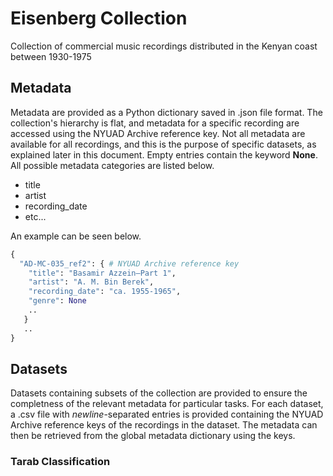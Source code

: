 # Eisenberg Collection
Collection of commercial music recordings distributed in the Kenyan coast between 1930-1975

## Metadata

Metadata are provided as a Python dictionary saved in .json file format. The collection's hierarchy is flat, and metadata for a specific recording are accessed using the NYUAD Archive reference key. Not all metadata are available for all recordings, and this is the purpose of specific datasets, as explained later in this document. Empty entries contain the keyword **None**. All possible metadata categories are listed below.
* title
* artist
* recording_date
* etc...

An example can be seen below.
```python
{
  "AD-MC-035_ref2": { # NYUAD Archive reference key
    "title": "Basamir Azzein—Part 1",
    "artist": "A. M. Bin Berek",
    "recording_date": "ca. 1955-1965",
    "genre": None
    ..
   }
   ..
}

````

## Datasets

Datasets containing subsets of the collection are provided to ensure the completness of the relevant metadata for particular tasks. For each dataset, a .csv file with <em>newline</em>-separated entries is provided containing the NYUAD Archive reference keys of the recordings in the dataset. The metadata can then be retrieved from the global metadata dictionary using the keys.

### Tarab Classification
